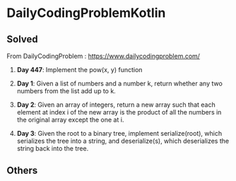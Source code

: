 # DailyCodingProblemKotlin

## Solved

From DailyCodingProblem : https://www.dailycodingproblem.com/
1) **Day 447**: Implement the pow(x, y) function
2) **Day 1**: Given a list of numbers and a number k, return whether any two numbers from the list add up to k.
3) **Day 2**: Given an array of integers, return a new array such that each element at index i
             of the new array is the product of all the numbers in the original array except the one at i.

4) **Day 3**: Given the root to a binary tree, implement serialize(root), 
             which serializes the tree into a string, and deserialize(s), 
             which deserializes the string back into the tree.
             
## Others
